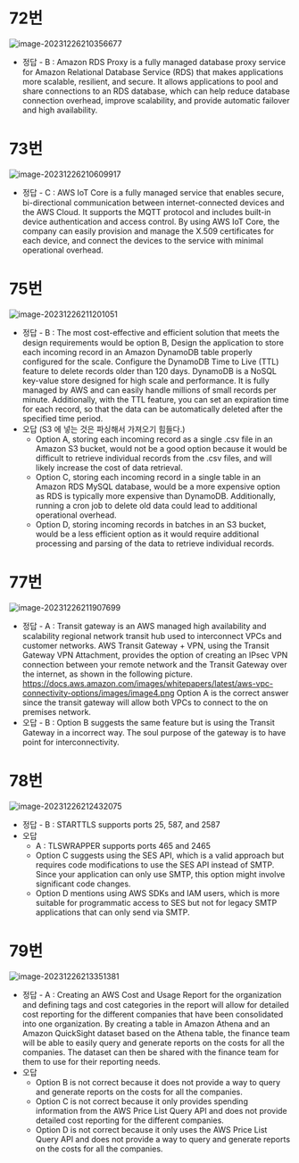# 72번

![image-20231226210356677](images/20231226_examtopic_sap_71-80/image-20231226210356677.png)

- 정답 - B : Amazon RDS Proxy is a fully managed database proxy service for Amazon Relational Database Service (RDS) that makes applications more scalable, resilient, and secure. It allows applications to pool and share connections to an RDS database, which can help reduce database connection overhead, improve scalability, and provide automatic failover and high availability.

# 73번

![image-20231226210609917](images/20231226_examtopic_sap_71-80/image-20231226210609917.png)

- 정답 - C : AWS IoT Core is a fully managed service that enables secure, bi-directional communication between internet-connected devices and the AWS Cloud. It supports the MQTT protocol and includes built-in device authentication and access control. By using AWS IoT Core, the company can easily provision and manage the X.509 certificates for each device, and connect the devices to the service with minimal operational overhead.

# 75번

![image-20231226211201051](images/20231226_examtopic_sap_71-80/image-20231226211201051.png)

- 정답 - B : The most cost-effective and efficient solution that meets the design requirements would be option B, Design the application to store each incoming record in an Amazon DynamoDB table properly configured for the scale. Configure the DynamoDB Time to Live (TTL) feature to delete records older than 120 days. DynamoDB is a NoSQL key-value store designed for high scale and performance. It is fully managed by AWS and can easily handle millions of small records per minute. Additionally, with the TTL feature, you can set an expiration time for each record, so that the data can be automatically deleted after the specified time period.
- 오답 (S3 에 넣는 것은 파싱해서 가져오기 힘들다.)
  - Option A, storing each incoming record as a single .csv file in an Amazon S3 bucket, would not be a good option because it would be difficult to retrieve individual records from the .csv files, and will likely increase the cost of data retrieval. 
  - Option C, storing each incoming record in a single table in an Amazon RDS MySQL database, would be a more expensive option as RDS is typically more expensive than DynamoDB. Additionally, running a cron job to delete old data could lead to additional operational overhead. 
  - Option D, storing incoming records in batches in an S3 bucket, would be a less efficient option as it would require additional processing and parsing of the data to retrieve individual records.

# 77번

![image-20231226211907699](images/20231226_examtopic_sap_71-80/image-20231226211907699.png)

- 정답 - A : Transit gateway is an AWS managed high availability and scalability regional network transit hub used to interconnect VPCs and customer networks. AWS Transit Gateway + VPN, using the Transit Gateway VPN Attachment, provides the option of creating an IPsec VPN connection between your remote network and the Transit Gateway over the internet, as shown in the following picture. https://docs.aws.amazon.com/images/whitepapers/latest/aws-vpc-connectivity-options/images/image4.png Option A is the correct answer since the transit gateway will allow both VPCs to connect to the on premises network. 
- 오답 - B : Option B suggests the same feature but is using the Transit Gateway in a incorrect way. The soul purpose of the gateway is to have point for interconnectivity.

# 78번

![image-20231226212432075](images/20231226_examtopic_sap_71-80/image-20231226212432075.png)

- 정답 - B : STARTTLS supports ports 25, 587, and 2587
- 오답
  - A : TLSWRAPPER supports ports 465 and 2465
  - Option C suggests using the SES API, which is a valid approach but requires code modifications to use the SES API instead of SMTP. Since your application can only use SMTP, this option might involve significant code changes. 
  - Option D mentions using AWS SDKs and IAM users, which is more suitable for programmatic access to SES but not for legacy SMTP applications that can only send via SMTP.

# 79번

![image-20231226213351381](images/20231226_examtopic_sap_71-80/image-20231226213351381.png)

- 정답 - A : Creating an AWS Cost and Usage Report for the organization and defining tags and cost categories in the report will allow for detailed cost reporting for the different companies that have been consolidated into one organization. By creating a table in Amazon Athena and an Amazon QuickSight dataset based on the Athena table, the finance team will be able to easily query and generate reports on the costs for all the companies. The dataset can then be shared with the finance team for them to use for their reporting needs.
- 오답
  - Option B is not correct because it does not provide a way to query and generate reports on the costs for all the companies. 
  - Option C is not correct because it only provides spending information from the AWS Price List Query API and does not provide detailed cost reporting for the different companies. 
  - Option D is not correct because it only uses the AWS Price List Query API and does not provide a way to query and generate reports on the costs for all the companies.

